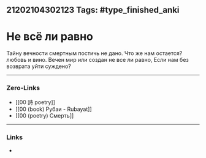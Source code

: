 21202104302123
Tags: #type_finished_anki 
---
# Не всё ли равно

  Тайну вечности смертным постичь не дано.
  Что же нам остается? любовь и вино. 
  Вечен мир или создан не все ли равно,
  Если нам без возврата уйти суждено?

---
### Zero-Links
- [[00 詩 poetry]]
- [[00 (book) Рубаи - Rubayat]]
- [[00 (poetry) Смерть]]
---
### Links
-